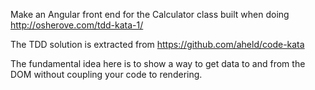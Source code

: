 Make an Angular front end for the Calculator class built when doing http://osherove.com/tdd-kata-1/ 


The TDD solution is extracted from https://github.com/aheld/code-kata


The fundamental idea here is to show a way to get data to and from the DOM without coupling 
your code to rendering. 
